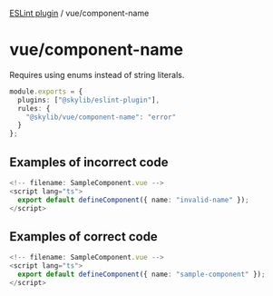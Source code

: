 [ESLint plugin](https://ilyub.github.io/eslint-plugin/) / vue/component-name

# vue/component-name

Requires using enums instead of string literals.

```ts
module.exports = {
  plugins: ["@skylib/eslint-plugin"],
  rules: {
    "@skylib/vue/component-name": "error"
  }
};
```

## Examples of incorrect code

```ts
<!-- filename: SampleComponent.vue -->
<script lang="ts">
  export default defineComponent({ name: "invalid-name" });
</script>
```

## Examples of correct code

```ts
<!-- filename: SampleComponent.vue -->
<script lang="ts">
  export default defineComponent({ name: "sample-component" });
</script>
```